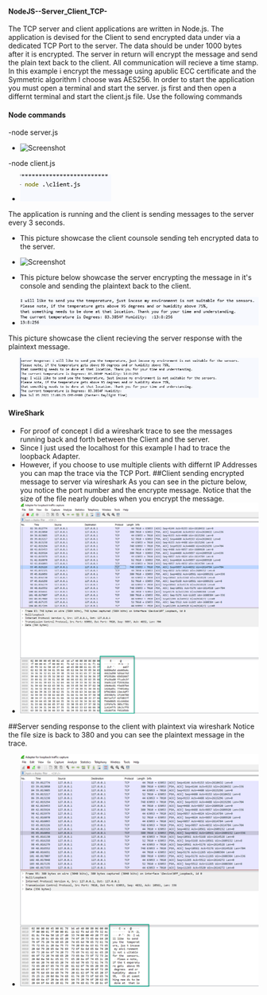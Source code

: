 #### NodeJS--Server_Client_TCP-
The TCP server and client applications are written in Node.js.
The application is devised for the Client to send encrypted data under via a dedicated TCP Port to the server.
The data should be under 1000 bytes after it is encrypted.
The server in return will encrypt the message and send the plain text back to the client.
All communication will recieve a time stamp.
In this example i encrypt the message using apublic ECC certificate and the Symmetric algorithm I choose was AES256.
In order to start the application you must open a terminal and start the server. js first and then open a differnt terminal and start the client.js file.
Use the following commands
#### Node commands
-node server.js
- ![Screenshot](images/node_serv.png)

-node client.js

- ![Screenshot](images/node_clien.png)

The application is running and the client is sending messages to the server every 3 seconds.
- This picture showcase the client counsole sending teh encrypted data to the server.
-  ![Screenshot](images/clien_encrypy.png)

- This picture below showcase the server encrypting the message in it's console and sending the plaintext back to the client.
-  ![Screenshot](images/server_decrypt.png)

This picture showcase the client recieving the server response with the plaintext message.
-  ![Screenshot](images/sever_resp.png)

#### WireShark

- For proof of concept I did a wireshark trace to see the messages running back and forth between the Client and the server.
- Since I just used the localhost for this example I had to trace the loopback Adapter.
- However, if you choose to use multiple clients with differnt IP Addresses you can map the trace via the TCP Port.
##Client sending encrypted message to server via wireshark
As you can see in the picture below, you notice the port number and the encrypte message.
Notice that the size of the file nearly doubles when you encrypt the message.
-  ![Screenshot](images/clien_wire.png)

##Server sending response to the client with plaintext via wireshark
Notice the file size is back to 380 and you can see the plaintext message in the trace.
-  ![Screenshot](images/server_wire.png)

